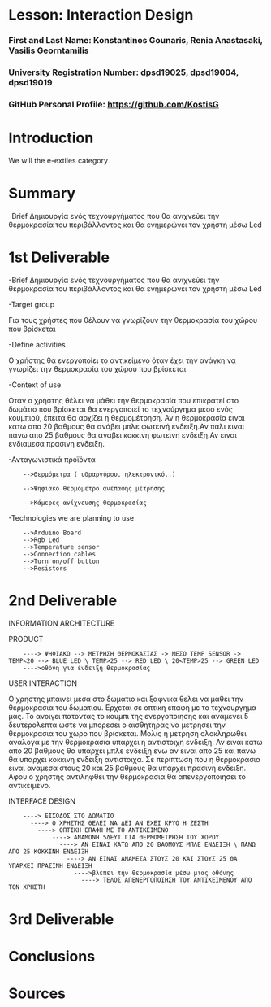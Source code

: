 # Lesson: Interaction Design

### First and Last Name: Konstantinos Gounaris, Renia Anastasaki, Vasilis Georntamilis 
### University Registration Number: dpsd19025, dpsd19004, dpsd19019
### GitHub Personal Profile: https://github.com/KostisG

# Introduction
We will the e-extiles category

# Summary
-Brief 
Δημιουργία ενός τεχνουργήματος που θα ανιχνεύει την θερμοκρασία του περιβάλλοντος και θα ενημερώνει τον χρήστη μέσω Led

# 1st Deliverable
-Brief 
Δημιουργία ενός τεχνουργήματος που θα ανιχνεύει την θερμοκρασία του περιβάλλοντος και θα ενημερώνει τον χρήστη μέσω Led

-Target group 

Για τους χρήστες που θέλουν να γνωρίζουν την θερμοκρασία του χώρου που βρίσκεται

-Define activities 

Ο χρήστης θα ενεργοποίει το αντικείμενο όταν έχει την ανάγκη να γνωρίζει την θερμοκρασία του χώρου που βρίσκεται 

-Context of use 

Oταν ο χρήστης θέλει να μάθει την θερμοκρασία που επικρατεί στο δωμάτιο που βρίσκεται θα ενεργοποιεί το τεχνούργημα μεσο ενός κουμπιού, έπειτα θα αρχίζει η θερμομέτρηση. Αν η θερμοκρασία ειναι κατω απο 20 βαθμους θα ανάβει μπλε φωτεινή ενδειξη.Αν παλι ειναι πανω απο 25 βαθμους θα αναβει κοκκινη φωτεινη ενδειξη.Αν ειναι ενδιαμεσα πρασινη ενδειξη.  


-Ανταγωνιστικά προϊόντα 


        -->Θερμόμετρα ( υδραργύρου, ηλεκτρονικό..)

        -->Ψηφιακό θερμόμετρο ανέπαφης μέτρησης 

        -->Κάμερες ανίχνευσης θερμοκρασίας


-Technologies we are planning to use 

        -->Arduino Board
        -->Rgb Led 
        -->Temperature sensor 
        -->Connection cables
        -->Turn on/off button 
        -->Resistors

# 2nd Deliverable
INFORMATION ARCHITECTURE

PRODUCT 

        ----> ΨΗΦΙΑΚΟ --> ΜΕΤΡΗΣΗ ΘΕΡΜΟΚΑΣΙΑΣ -> ΜΕΣΟ TEMP SENSOR -> ΤΕMP<20 --> BLUE LED \ TEMP>25 --> RED LED \ 20<TEMP>25 --> GREEN LED
        ---->οθόνη για ένδειξη θερμοκρασίας
      
      

USER INTERACTION 

O χρηστης μπαινει μεσα στο δωματιο και ξαφνικα θελει να μαθει την θερμοκρασια του δωματιου. 
Ερχεται σε οπτικη επαφη με το τεχνουργημα μας. 
Το ανοιγει πατοντας το κουμπι της ενεργοποιησης και αναμενει 5 δευτερολεπτα ωστε να μπορεσει ο αισθητηρας  να   μετρησει την θερμοκρασια του χωρο που βρισκεται. 
Μολις η μετρηση ολοκληρωθει αναλογα με την θερμοκρασια υπαρχει η αντιστοιχη ενδειξη. 
Αν ειναι κατω απο 20 βαθμους θα υπαρχει μπλε ενδειξη ενω αν ειναι απο 25 και πανω θα υπαρχει κοκκινη ενδειξη αντιστοιχα.
Σε περιπτωση που η θερμοκρασια ειναι αναμεσα στους 20 και 25 βαθμους θα υπαρχει πρασινη ενδειξη. Αφου ο χρηστης αντιληφθει την θερμοκρασια θα απενεργοποιησει το αντικειμενο.





INTERFACE DESIGN 

        ----> ΕΙΣΟΔΟΣ ΣΤΟ ΔΩΜΑΤΙΟ
          ----> Ο ΧΡΗΣΤΗΣ ΘΕΛΕΙ ΝΑ ΔΕΙ ΑΝ ΕΧΕΙ ΚΡΥΟ Η ΖΕΣΤΗ
            ----> ΟΠΤΙΚΗ ΕΠΑΦΗ ΜΕ ΤΟ ΑΝΤΙΚΕΙΜΕΝΟ
                ----> ΑΝΑΜΟΝΗ 5ΔΕΥΤ ΓΙΑ ΘΕΡΜΟΜΕΤΡΗΣΗ ΤΟΥ ΧΩΡΟΥ 
                  ----> ΑΝ ΕΙΝΑΙ ΚΑΤΩ ΑΠΟ 20 ΒΑΘΜΟΥΣ ΜΠΛΕ ΕΝΔΕΙΞΗ \ ΠΑΝΩ ΑΠΟ 25 ΚΟΚΚΙΝΗ ΕΝΔΕΙΞΗ
                    ----> ΑΝ ΕΙΝΑΙ ΑΝΑΜΕΣΑ ΣΤΟΥΣ 20 ΚΑΙ ΣΤΟΥΣ 25 ΘΑ ΥΠΑΡΧΕΙ ΠΡΑΣΙΝΗ ΕΝΔΕΙΞΗ
                      ---->βλέπει την θερμοκρασία μέσω μιας οθόνης
                        ----> ΤΕΛΟΣ ΑΠΕΝΕΡΓΟΠΟΙΗΣΗ ΤΟΥ ΑΝΤΙΚΕΙΜΕΝΟΥ ΑΠΟ ΤΟΝ ΧΡΗΣΤΗ
                    







# 3rd Deliverable




# Conclusions


# Sources







